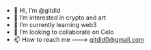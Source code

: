 - 👋 Hi, I’m @gitdid
- 👀 I’m interested in crypto and art
- 🌱 I’m currently learning web3
- 💞️ I’m looking to collaborate on Celo
- 📫 How to reach me ---> gitdid0@gmail.com


